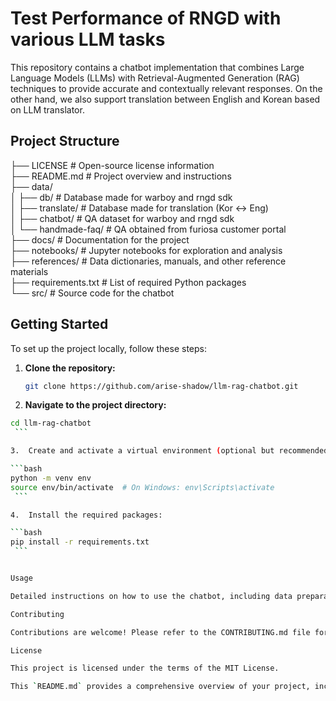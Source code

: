 # Test Performance of RNGD with various LLM tasks

This repository contains a chatbot implementation that combines Large Language Models (LLMs) with Retrieval-Augmented Generation (RAG) techniques to provide accurate and contextually relevant responses. On the other hand, we also support translation between English and Korean based on LLM translator. 

## Project Structure

├── LICENSE             # Open-source license information  
├── README.md           # Project overview and instructions  
├── data/  
│   ├── db/             # Database made for warboy and rngd sdk   
│   ├── translate/      # Database made for translation (Kor <-> Eng)  
│   ├── chatbot/        # QA dataset for warboy and rngd sdk  
│   └── handmade-faq/   # QA obtained from furiosa customer portal  
├── docs/               # Documentation for the project  
├── notebooks/          # Jupyter notebooks for exploration and analysis  
├── references/         # Data dictionaries, manuals, and other reference materials  
├── requirements.txt    # List of required Python packages  
└── src/                # Source code for the chatbot  


## Getting Started

To set up the project locally, follow these steps:

1. **Clone the repository:**
   ```bash
   git clone https://github.com/arise-shadow/llm-rag-chatbot.git
    ```

2.	**Navigate to the project directory:**

   ```bash
   cd llm-rag-chatbot
    ```

3.	Create and activate a virtual environment (optional but recommended):

   ```bash
   python -m venv env
   source env/bin/activate  # On Windows: env\Scripts\activate
    ```

4.	Install the required packages:

   ```bash
   pip install -r requirements.txt
    ```


Usage

Detailed instructions on how to use the chatbot, including data preparation, model training, and running the application, can be found in the docs directory.

Contributing

Contributions are welcome! Please refer to the CONTRIBUTING.md file for guidelines on how to contribute to this project.

License

This project is licensed under the terms of the MIT License.

This `README.md` provides a comprehensive overview of your project, including its structure, setup instructions, usage guidelines, and acknowledgements. Feel free to modify any sections to better fit your project's specifics. 